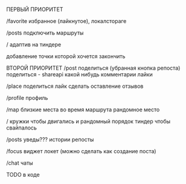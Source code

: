 ПЕРВЫЙ ПРИОРИТЕТ

/favorite
избранное (лайкнутое), локалстораге

/posts
подключить маршруты

/
адаптив на тиндере

добавление точки которой хочется закончить



ВТОРОЙ ПРИОРИТЕТ
/post
поделиться (убранная кнопка репоста)
поделиться - shareapi какой нибудь
комментарии
лайки

/place
поделиться
лайк
сделать оставление отзывов

/profile
профиль

/map
близкие места во время маршрута
рандомное место

/
кружки чтобы двигались и рандомный порядок
тиндер чтобы свайпалось

/posts
уведы???
истории
репосты

/focus
виджет локет (можно сделать как создание поста)

/chat
чаты


TODO в коде